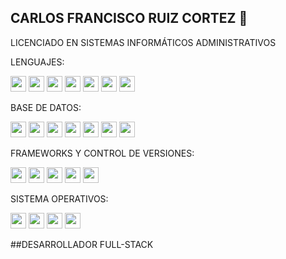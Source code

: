 ## CARLOS FRANCISCO RUIZ CORTEZ 👋
LICENCIADO EN SISTEMAS INFORMÁTICOS ADMINISTRATIVOS

LENGUAJES:

<p>
  <img src="https://img.shields.io/badge/HTML5-E34F26?style=for-the-badge&logo=html5&logoColor=white" height="25">
  <img src="https://img.shields.io/badge/CSS3-1572B6?style=for-the-badge&logo=css3&logoColor=white" height="25">
  <img src="https://img.shields.io/badge/PHP-777BB4?style=for-the-badge&logo=php&logoColor=white" height="25">
  <img src="https://img.shields.io/badge/JavaScript-F7DF1E?style=for-the-badge&logo=javascript&logoColor=black" height="25">
  <img src="https://img.shields.io/badge/Java-ED8B00?style=for-the-badge&logo=java&logoColor=white" height="25">
  <img src="https://img.shields.io/badge/VB.NET-5C2D91?style=for-the-badge&logo=.net&logoColor=white" height="25">  
  <img src="https://img.shields.io/badge/Python-3776AB?style=for-the-badge&logo=python&logoColor=white" height="25">
  
</p>

BASE DE DATOS:

<p>
  <img src="https://img.shields.io/badge/PHPMyAdmin-6C78AF?style=for-the-badge&logo=phpmyadmin&logoColor=white" height="25">
  <img src="https://img.shields.io/badge/MySQL-4479A1?style=for-the-badge&logo=mysql&logoColor=white" height="25">
  <img src="https://img.shields.io/badge/Oracle-F80000?style=for-the-badge&logo=oracle&logoColor=white" height="25">
  <img src="https://img.shields.io/badge/SQL_Server-CC2927?style=for-the-badge&logo=microsoft-sql-server&logoColor=white" height="25">
  <img src="https://img.shields.io/badge/SQLite-003B57?style=for-the-badge&logo=sqlite&logoColor=white" height="25">
  <img src="https://img.shields.io/badge/MariaDB-003545?style=for-the-badge&logo=mariadb&logoColor=white" height="25">
  <img src="https://img.shields.io/badge/MongoDB-4EA94B?style=for-the-badge&logo=mongodb&logoColor=white" height="25">
</p>

FRAMEWORKS Y CONTROL DE VERSIONES:

<p>
  <img src="https://img.shields.io/badge/GitHub-181717?style=for-the-badge&logo=github&logoColor=white" height="25">
  <img src="https://img.shields.io/badge/Git-F05032?style=for-the-badge&logo=git&logoColor=white" height="25">
  <img src="https://img.shields.io/badge/Laravel-FF2D20?style=for-the-badge&logo=laravel&logoColor=white" height="25">
  <img src="https://img.shields.io/badge/Bootstrap-7952B3?style=for-the-badge&logo=bootstrap&logoColor=white" height="25">
  <img src="https://img.shields.io/badge/Wordpress-21759B?style=for-the-badge&logo=wordpress&logoColor=white" height="25">
</p>

SISTEMA OPERATIVOS:

<p>
  <img src="https://img.shields.io/badge/Windows-0078D6?style=for-the-badge&logo=windows&logoColor=white" height="25">
  <img src="https://img.shields.io/badge/Linux-FCC624?style=for-the-badge&logo=linux&logoColor=black" height="25">
  <img src="https://img.shields.io/badge/Debian-A81D33?style=for-the-badge&logo=debian&logoColor=white" height="25">
  <img src="https://img.shields.io/badge/Ubuntu_Server-E95420?style=for-the-badge&logo=ubuntu&logoColor=white" height="25">
</p>

##DESARROLLADOR FULL-STACK
<!--
**franwrld/franwrld** is a ✨ _special_ ✨ repository because its `README.md` (this file) appears on your GitHub profile.

Here are some ideas to get you started:

- 🔭 I’m currently working on ...
- 🌱 I’m currently learning ...
- 👯 I’m looking to collaborate on ...
- 🤔 I’m looking for help with ...
- 💬 Ask me about ...
- 📫 How to reach me: ...
- 😄 Pronouns: ...
- ⚡ Fun fact: ...
-->
